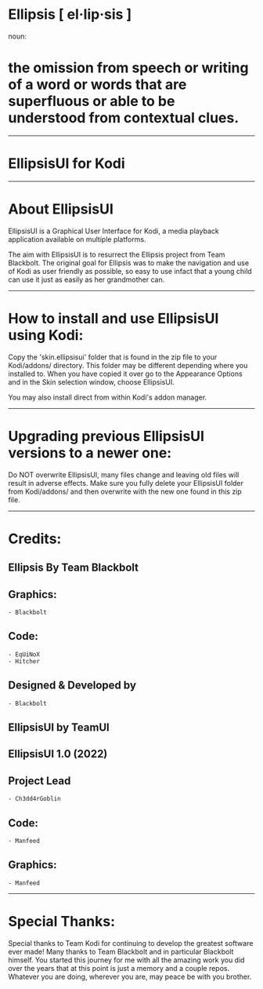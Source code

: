 # Ellipsis [ el·lip·sis ]
noun: 
# the omission from speech or writing of a word or words that are superfluous or able to be understood from contextual clues.

------------------------------------------------------------------------
EllipsisUI for Kodi
=====================================
------------------------------------------------------------------------
About EllipsisUI
=====================================

EllipsisUI is a Graphical User Interface for Kodi, a media playback application available on multiple platforms.

The aim with EllipsisUI is to resurrect the Ellipsis project from Team Blackbolt. The original goal for Ellipsis was to make the navigation and use of Kodi as user friendly as possible, so easy to use infact that a young child can use it just as easily as her grandmother can.

------------------------------------------------------------------------
How to install and use EllipsisUI using Kodi:
====================================

Copy the 'skin.ellipsisui' folder that is found in the zip file to your Kodi/addons/ directory.
This folder may be different depending where you installed to. When you have copied it
over go to the Appearance Options and in the Skin selection window, choose EllipsisUI.

You may also install direct from within Kodi's addon manager.

-------------------------------------------------
Upgrading previous EllipsisUI versions to a newer one:
=================================================

Do NOT overwrite EllipsisUI, many files change and leaving old files will result in adverse
effects. Make sure you fully delete your EllipsisUI folder from Kodi/addons/ and then overwrite with
the new one found in this zip file.

--------
Credits:
========

Ellipsis
By Team Blackbolt
-----------------------

Graphics:
-----------------------
    - Blackbolt

Code:
---------------------
    - EqUiNoX
    - Hitcher

Designed & Developed by
-----------------------
    - Blackbolt

EllipsisUI
by TeamUI
----------------------------------

EllipsisUI 1.0 (2022)
-------------------

Project Lead
-----------------------
    - Ch3dd4rGoblin
    
Code:
---------------------
    - Manfeed

Graphics:
-----------------------
    - Manfeed 

------------------
Special Thanks:
==================

Special thanks to Team Kodi for continuing to develop the greatest software ever made! 
Many thanks to Team Blackbolt and in particular Blackbolt himself. You started this journey for me with all the amazing work you did over the years that at this point is just a memory and a couple repos. Whatever you are doing, wherever you are, may peace be with you brother.

